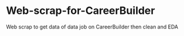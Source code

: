 # Web-scrap-for-CareerBuilder
Web scrap to get data of data job on CareerBuilder then clean and EDA
